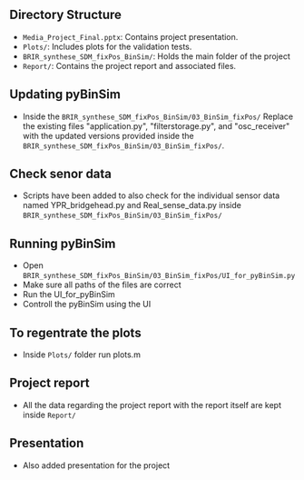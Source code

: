 ## Directory Structure

- `Media_Project_Final.pptx`: Contains project presentation.
- `Plots/`: Includes plots for the validation tests.
- `BRIR_synthese_SDM_fixPos_BinSim/`: Holds the main folder of the project
- `Report/`: Contains the project report and associated files.


## Updating pyBinSim
- Inside the `BRIR_synthese_SDM_fixPos_BinSim/03_BinSim_fixPos/`
Replace the existing files "application.py", "filterstorage.py", and "osc_receiver" with the updated versions provided  inside the `BRIR_synthese_SDM_fixPos_BinSim/03_BinSim_fixPos/`.

## Check senor data

- Scripts have been added to also check for the individual sensor data named YPR_bridgehead.py and Real_sense_data.py inside `BRIR_synthese_SDM_fixPos_BinSim/03_BinSim_fixPos/`

## Running pyBinSim
- Open `BRIR_synthese_SDM_fixPos_BinSim/03_BinSim_fixPos/UI_for_pyBinSim.py`
- Make sure all paths of the files are correct
- Run the UI_for_pyBinSim
- Controll the pyBinSim using the UI

## To regentrate the plots 
- Inside `Plots/` folder run plots.m

## Project report
- All the data regarding the project report with the report itself are kept inside `Report/`

## Presentation
- Also added presentation for the project
